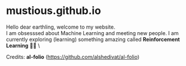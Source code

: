 # mustious.github.io
Hello dear earthling, welcome to my website.\
I am obsesssed about Machine Learning and meeting new people. I am currently exploring (learning) something amazing called **Reinforcement Learning** 💎🔥 
\

Credits: **al-folio** (https://github.com/alshedivat/al-folio)

